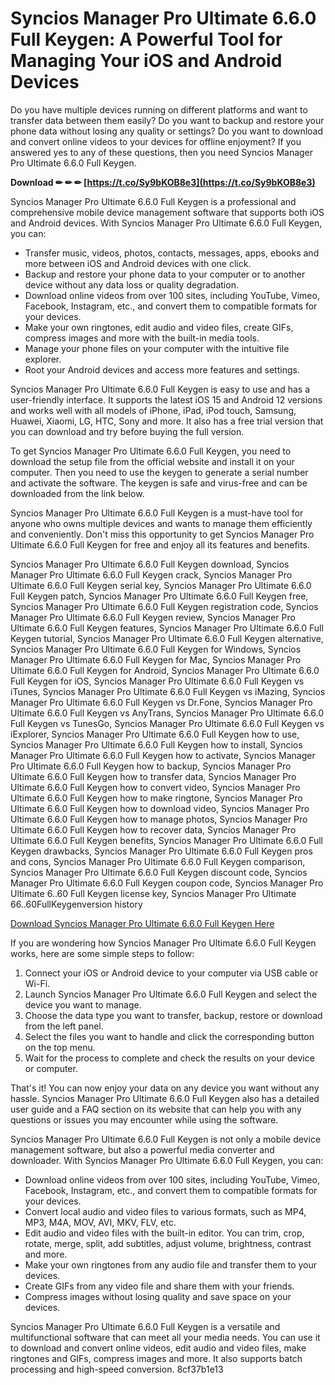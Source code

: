 # Syncios Manager Pro Ultimate 6.6.0 Full Keygen: A Powerful Tool for Managing Your iOS and Android Devices
 
Do you have multiple devices running on different platforms and want to transfer data between them easily? Do you want to backup and restore your phone data without losing any quality or settings? Do you want to download and convert online videos to your devices for offline enjoyment? If you answered yes to any of these questions, then you need Syncios Manager Pro Ultimate 6.6.0 Full Keygen.
 
**Download ✏ ✏ ✏ [https://t.co/Sy9bKOB8e3](https://t.co/Sy9bKOB8e3)**


 
Syncios Manager Pro Ultimate 6.6.0 Full Keygen is a professional and comprehensive mobile device management software that supports both iOS and Android devices. With Syncios Manager Pro Ultimate 6.6.0 Full Keygen, you can:
 
- Transfer music, videos, photos, contacts, messages, apps, ebooks and more between iOS and Android devices with one click.
- Backup and restore your phone data to your computer or to another device without any data loss or quality degradation.
- Download online videos from over 100 sites, including YouTube, Vimeo, Facebook, Instagram, etc., and convert them to compatible formats for your devices.
- Make your own ringtones, edit audio and video files, create GIFs, compress images and more with the built-in media tools.
- Manage your phone files on your computer with the intuitive file explorer.
- Root your Android devices and access more features and settings.

Syncios Manager Pro Ultimate 6.6.0 Full Keygen is easy to use and has a user-friendly interface. It supports the latest iOS 15 and Android 12 versions and works well with all models of iPhone, iPad, iPod touch, Samsung, Huawei, Xiaomi, LG, HTC, Sony and more. It also has a free trial version that you can download and try before buying the full version.
 
To get Syncios Manager Pro Ultimate 6.6.0 Full Keygen, you need to download the setup file from the official website and install it on your computer. Then you need to use the keygen to generate a serial number and activate the software. The keygen is safe and virus-free and can be downloaded from the link below.
 
Syncios Manager Pro Ultimate 6.6.0 Full Keygen is a must-have tool for anyone who owns multiple devices and wants to manage them efficiently and conveniently. Don't miss this opportunity to get Syncios Manager Pro Ultimate 6.6.0 Full Keygen for free and enjoy all its features and benefits.
 
Syncios Manager Pro Ultimate 6.6.0 Full Keygen download,  Syncios Manager Pro Ultimate 6.6.0 Full Keygen crack,  Syncios Manager Pro Ultimate 6.6.0 Full Keygen serial key,  Syncios Manager Pro Ultimate 6.6.0 Full Keygen patch,  Syncios Manager Pro Ultimate 6.6.0 Full Keygen free,  Syncios Manager Pro Ultimate 6.6.0 Full Keygen registration code,  Syncios Manager Pro Ultimate 6.6.0 Full Keygen review,  Syncios Manager Pro Ultimate 6.6.0 Full Keygen features,  Syncios Manager Pro Ultimate 6.6.0 Full Keygen tutorial,  Syncios Manager Pro Ultimate 6.6.0 Full Keygen alternative,  Syncios Manager Pro Ultimate 6.6.0 Full Keygen for Windows,  Syncios Manager Pro Ultimate 6.6.0 Full Keygen for Mac,  Syncios Manager Pro Ultimate 6.6.0 Full Keygen for Android,  Syncios Manager Pro Ultimate 6.6.0 Full Keygen for iOS,  Syncios Manager Pro Ultimate 6.6.0 Full Keygen vs iTunes,  Syncios Manager Pro Ultimate 6.6.0 Full Keygen vs iMazing,  Syncios Manager Pro Ultimate 6.6.0 Full Keygen vs Dr.Fone,  Syncios Manager Pro Ultimate 6.6.0 Full Keygen vs AnyTrans,  Syncios Manager Pro Ultimate 6.6.0 Full Keygen vs TunesGo,  Syncios Manager Pro Ultimate 6.6.0 Full Keygen vs iExplorer,  Syncios Manager Pro Ultimate 6.6.0 Full Keygen how to use,  Syncios Manager Pro Ultimate 6.6.0 Full Keygen how to install,  Syncios Manager Pro Ultimate 6.6.0 Full Keygen how to activate,  Syncios Manager Pro Ultimate 6.6.0 Full Keygen how to backup,  Syncios Manager Pro Ultimate 6.6.0 Full Keygen how to transfer data,  Syncios Manager Pro Ultimate 6.6.0 Full Keygen how to convert video,  Syncios Manager Pro Ultimate 6.6.0 Full Keygen how to make ringtone,  Syncios Manager Pro Ultimate 6.6.0 Full Keygen how to download video,  Syncios Manager Pro Ultimate 6.6.0 Full Keygen how to manage photos,  Syncios Manager Pro Ultimate 6.6.0 Full Keygen how to recover data,  Syncios Manager Pro Ultimate 6.6.0 Full Keygen benefits,  Syncios Manager Pro Ultimate 6.6.0 Full Keygen drawbacks,  Syncios Manager Pro Ultimate 6.6.0 Full Keygen pros and cons,  Syncios Manager Pro Ultimate 6.6.0 Full Keygen comparison,  Syncios Manager Pro Ultimate 6.6.0 Full Keygen discount code,  Syncios Manager Pro Ultimate 6.6.0 Full Keygen coupon code,  Syncios Manager Pro Ultimate 6..60 Full Keygen license key,  Syncios Manager Pro Ultimate 66..60FullKeygenversion history
 
[Download Syncios Manager Pro Ultimate 6.6.0 Full Keygen Here](https://syncios.com/syncios_manager_full_keygen.zip)
  
If you are wondering how Syncios Manager Pro Ultimate 6.6.0 Full Keygen works, here are some simple steps to follow:

1. Connect your iOS or Android device to your computer via USB cable or Wi-Fi.
2. Launch Syncios Manager Pro Ultimate 6.6.0 Full Keygen and select the device you want to manage.
3. Choose the data type you want to transfer, backup, restore or download from the left panel.
4. Select the files you want to handle and click the corresponding button on the top menu.
5. Wait for the process to complete and check the results on your device or computer.

That's it! You can now enjoy your data on any device you want without any hassle. Syncios Manager Pro Ultimate 6.6.0 Full Keygen also has a detailed user guide and a FAQ section on its website that can help you with any questions or issues you may encounter while using the software.
 
Syncios Manager Pro Ultimate 6.6.0 Full Keygen is not only a mobile device management software, but also a powerful media converter and downloader. With Syncios Manager Pro Ultimate 6.6.0 Full Keygen, you can:

- Download online videos from over 100 sites, including YouTube, Vimeo, Facebook, Instagram, etc., and convert them to compatible formats for your devices.
- Convert local audio and video files to various formats, such as MP4, MP3, M4A, MOV, AVI, MKV, FLV, etc.
- Edit audio and video files with the built-in editor. You can trim, crop, rotate, merge, split, add subtitles, adjust volume, brightness, contrast and more.
- Make your own ringtones from any audio file and transfer them to your devices.
- Create GIFs from any video file and share them with your friends.
- Compress images without losing quality and save space on your devices.

Syncios Manager Pro Ultimate 6.6.0 Full Keygen is a versatile and multifunctional software that can meet all your media needs. You can use it to download and convert online videos, edit audio and video files, make ringtones and GIFs, compress images and more. It also supports batch processing and high-speed conversion.
 8cf37b1e13
 
